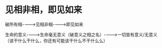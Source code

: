 # 见相非相，即见如来

破所有相---->见相非相---->即见如来

生命的意义---->生命毫无意义（破意义之相之名）---->一切皆有意义/无意义（该干什么干什么，你还有可能该干什么不干什么么）
